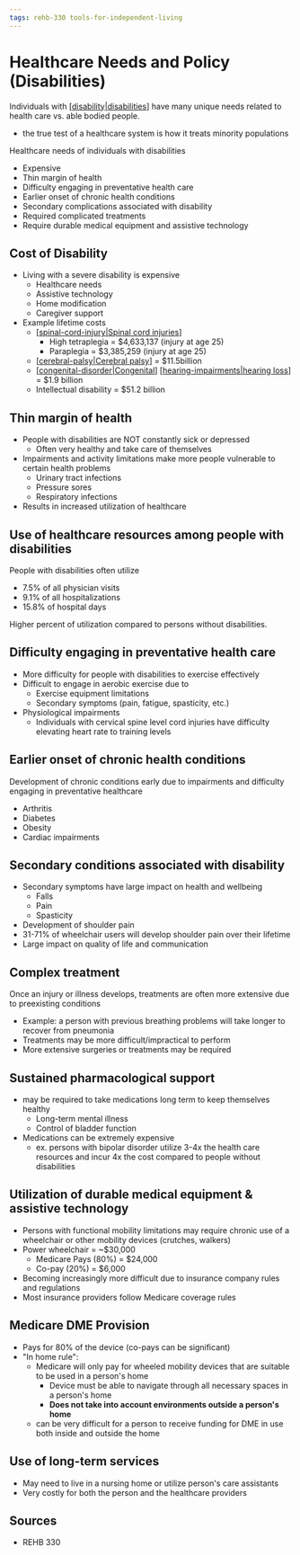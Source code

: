```yaml
---
tags: rehb-330 tools-for-independent-living
---
```


# Healthcare Needs and Policy (Disabilities)

Individuals with [[disability|disabilities]] have many unique needs related to health care vs. able bodied people.

- the true test of a healthcare system is how it treats minority populations

Healthcare needs of individuals with disabilities

- Expensive
- Thin margin of health
- Difficulty engaging in preventative health care
- Earlier onset of chronic health conditions
- Secondary complications associated with disability
- Required complicated treatments
- Require durable medical equipment and assistive technology

## Cost of Disability

- Living with a severe disability is expensive
  - Healthcare needs
  - Assistive technology
  - Home modification
  - Caregiver support
- Example lifetime costs
  - [[spinal-cord-injury|Spinal cord injuries]]
    - High tetraplegia = $4,633,137 (injury at age 25)
    - Paraplegia = $3,385,259 (injury at age 25)
  - [[cerebral-palsy|Cerebral palsy]] = $11.5billion
  - [[congenital-disorder|Congenital]] [[hearing-impairments|hearing loss]] = $1.9 billion
  - Intellectual disability = $51.2 billion

## Thin margin of health

- People with disabilities are NOT constantly sick or depressed
  - Often very healthy and take care of themselves
- Impairments and activity limitations make more people vulnerable to certain health problems
  - Urinary tract infections
  - Pressure sores
  - Respiratory infections
- Results in increased utilization of healthcare

## Use of healthcare resources among people with disabilities

People with disabilities often utilize

- 7.5% of all physician visits
- 9.1% of all hospitalizations
- 15.8% of hospital days

Higher percent of utilization compared to persons without disabilities.

## Difficulty engaging in preventative health care

- More difficulty for people with disabilities to exercise effectively
- Difficult to engage in aerobic exercise due to
  - Exercise equipment limitations
  - Secondary symptoms (pain, fatigue, spasticity, etc.)
- Physiological impairments
  - Individuals with cervical spine level cord injuries have difficulty elevating heart rate to training levels

## Earlier onset of chronic health conditions

Development of chronic conditions early due to impairments and difficulty engaging in preventative healthcare

- Arthritis
- Diabetes
- Obesity
- Cardiac impairments

## Secondary conditions associated with disability

- Secondary symptoms have large impact on health and wellbeing
  - Falls
  - Pain
  - Spasticity
- Development of shoulder pain
- 31-71% of wheelchair users will develop shoulder pain over their lifetime
- Large impact on quality of life and communication

## Complex treatment

Once an injury or illness develops, treatments are often more extensive due to preexisting conditions

- Example: a person with previous breathing problems will take longer to recover from pneumonia
- Treatments may be more difficult/impractical to perform
- More extensive surgeries or treatments may be required

## Sustained pharmacological support

- may be required to take medications long term to keep themselves healthy
  - Long-term mental illness
  - Control of bladder function
- Medications can be extremely expensive
  - ex. persons with bipolar disorder utilize 3-4x the health care resources and incur 4x the cost compared to people without disabilities

## Utilization of durable medical equipment & assistive technology

- Persons with functional mobility limitations may require chronic use of a wheelchair or other mobility devices (crutches, walkers)
- Power wheelchair = ~$30,000
  - Medicare Pays (80%) = $24,000
  - Co-pay (20%) = $6,000
- Becoming increasingly more difficult due to insurance company rules and regulations
- Most insurance providers follow Medicare coverage rules

## Medicare DME Provision

- Pays for 80% of the device (co-pays can be significant)
- "In home rule":
  - Medicare will only pay for wheeled mobility devices that are suitable to be used in a person's home
    - Device must be able to navigate through all necessary spaces in a person's home
    - **Does not take into account environments outside a person's home**
  - can be very difficult for a person to receive funding for DME in use both inside and outside the home

## Use of long-term services

- May need to live in a nursing home or utilize person's care assistants
- Very costly for both the person and the healthcare providers

## Sources

- REHB 330

[//begin]: # "Autogenerated link references for markdown compatibility"
[disability|disabilities]: disability "Disability"
[spinal-cord-injury|Spinal cord injuries]: spinal-cord-injury "Spinal cord injury"
[cerebral-palsy|Cerebral palsy]: cerebral-palsy "Cerebral Palsy"
[congenital-disorder|Congenital]: congenital-disorder "Congenital disorder"
[hearing-impairments|hearing loss]: hearing-impairments "Hearing impairments"
[//end]: # "Autogenerated link references"
